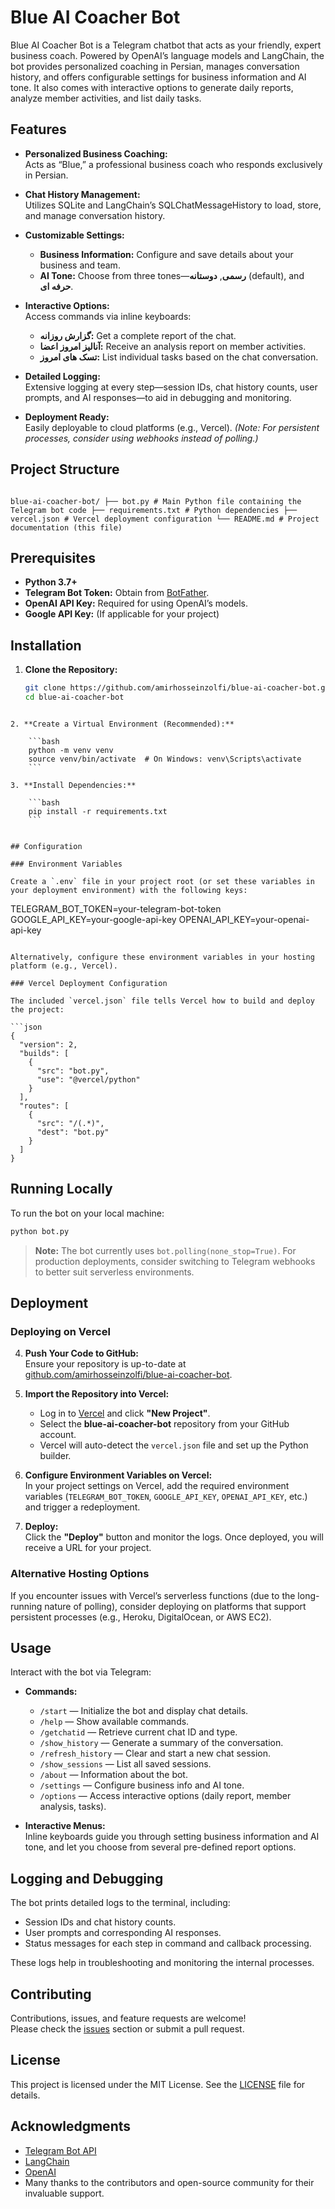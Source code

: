 # Blue AI Coacher Bot

Blue AI Coacher Bot is a Telegram chatbot that acts as your friendly, expert business coach. Powered by OpenAI’s language models and LangChain, the bot provides personalized coaching in Persian, manages conversation history, and offers configurable settings for business information and AI tone. It also comes with interactive options to generate daily reports, analyze member activities, and list daily tasks.

## Features

- **Personalized Business Coaching:**  
  Acts as “Blue,” a professional business coach who responds exclusively in Persian.
  
- **Chat History Management:**  
  Utilizes SQLite and LangChain’s SQLChatMessageHistory to load, store, and manage conversation history.
  
- **Customizable Settings:**  
  - **Business Information:** Configure and save details about your business and team.  
  - **AI Tone:** Choose from three tones—**رسمی**, **دوستانه** (default), and **حرفه ای**.
  
- **Interactive Options:**  
  Access commands via inline keyboards:
  - **گزارش روزانه:** Get a complete report of the chat.
  - **آنالیز امروز اعضا:** Receive an analysis report on member activities.
  - **تسک های امروز:** List individual tasks based on the chat conversation.
  
- **Detailed Logging:**  
  Extensive logging at every step—session IDs, chat history counts, user prompts, and AI responses—to aid in debugging and monitoring.

- **Deployment Ready:**  
  Easily deployable to cloud platforms (e.g., Vercel). *(Note: For persistent processes, consider using webhooks instead of polling.)*

## Project Structure

```

blue-ai-coacher-bot/ ├── bot.py # Main Python file containing the Telegram bot code ├── requirements.txt # Python dependencies ├── vercel.json # Vercel deployment configuration └── README.md # Project documentation (this file)

```

## Prerequisites

- **Python 3.7+**  
- **Telegram Bot Token:** Obtain from [BotFather](https://core.telegram.org/bots#6-botfather).
- **OpenAI API Key:** Required for using OpenAI’s models.
- **Google API Key:** (If applicable for your project)

## Installation

1. **Clone the Repository:**

   ```bash
   git clone https://github.com/amirhosseinzolfi/blue-ai-coacher-bot.git
   cd blue-ai-coacher-bot
```

2. **Create a Virtual Environment (Recommended):**
    
    ```bash
    python -m venv venv
    source venv/bin/activate  # On Windows: venv\Scripts\activate
    ```
    
3. **Install Dependencies:**
    
    ```bash
    pip install -r requirements.txt
    ```
    

## Configuration

### Environment Variables

Create a `.env` file in your project root (or set these variables in your deployment environment) with the following keys:

```
TELEGRAM_BOT_TOKEN=your-telegram-bot-token
GOOGLE_API_KEY=your-google-api-key
OPENAI_API_KEY=your-openai-api-key
```

Alternatively, configure these environment variables in your hosting platform (e.g., Vercel).

### Vercel Deployment Configuration

The included `vercel.json` file tells Vercel how to build and deploy the project:

```json
{
  "version": 2,
  "builds": [
    {
      "src": "bot.py",
      "use": "@vercel/python"
    }
  ],
  "routes": [
    {
      "src": "/(.*)",
      "dest": "bot.py"
    }
  ]
}
```

## Running Locally

To run the bot on your local machine:

```bash
python bot.py
```

> **Note:** The bot currently uses `bot.polling(none_stop=True)`. For production deployments, consider switching to Telegram webhooks to better suit serverless environments.

## Deployment

### Deploying on Vercel

4. **Push Your Code to GitHub:**  
    Ensure your repository is up-to-date at [github.com/amirhosseinzolfi/blue-ai-coacher-bot](https://github.com/amirhosseinzolfi/blue-ai-coacher-bot).
    
5. **Import the Repository into Vercel:**
    
    - Log in to [Vercel](https://vercel.com/) and click **"New Project"**.
    - Select the **blue-ai-coacher-bot** repository from your GitHub account.
    - Vercel will auto-detect the `vercel.json` file and set up the Python builder.
6. **Configure Environment Variables on Vercel:**  
    In your project settings on Vercel, add the required environment variables (`TELEGRAM_BOT_TOKEN`, `GOOGLE_API_KEY`, `OPENAI_API_KEY`, etc.) and trigger a redeployment.
    
7. **Deploy:**  
    Click the **"Deploy"** button and monitor the logs. Once deployed, you will receive a URL for your project.
    

### Alternative Hosting Options

If you encounter issues with Vercel’s serverless functions (due to the long-running nature of polling), consider deploying on platforms that support persistent processes (e.g., Heroku, DigitalOcean, or AWS EC2).

## Usage

Interact with the bot via Telegram:

- **Commands:**
    
    - `/start` — Initialize the bot and display chat details.
    - `/help` — Show available commands.
    - `/getchatid` — Retrieve current chat ID and type.
    - `/show_history` — Generate a summary of the conversation.
    - `/refresh_history` — Clear and start a new chat session.
    - `/show_sessions` — List all saved sessions.
    - `/about` — Information about the bot.
    - `/settings` — Configure business info and AI tone.
    - `/options` — Access interactive options (daily report, member analysis, tasks).
- **Interactive Menus:**  
    Inline keyboards guide you through setting business information and AI tone, and let you choose from several pre-defined report options.
    

## Logging and Debugging

The bot prints detailed logs to the terminal, including:

- Session IDs and chat history counts.
- User prompts and corresponding AI responses.
- Status messages for each step in command and callback processing.

These logs help in troubleshooting and monitoring the internal processes.

## Contributing

Contributions, issues, and feature requests are welcome!  
Please check the [issues](https://github.com/amirhosseinzolfi/blue-ai-coacher-bot/issues) section or submit a pull request.

## License

This project is licensed under the MIT License. See the [LICENSE](https://chatgpt.com/c/LICENSE) file for details.

## Acknowledgments

- [Telegram Bot API](https://core.telegram.org/bots/api)
- [LangChain](https://langchain.readthedocs.io/)
- [OpenAI](https://openai.com/)
- Many thanks to the contributors and open-source community for their invaluable support.


